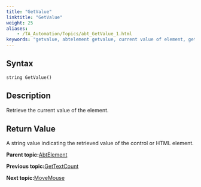 ```yaml
--- 
title: "GetValue"
linktitle: "GetValue"
weight: 25
aliases: 
    - /TA_Automation/Topics/abt_GetValue_1.html
keywords: "getvalue, abtelement getvalue, current value of element, get value of control, obtain value of HTML element"
---
```


## Syntax

`string GetValue()`

## Description

Retrieve the current value of the element.

## Return Value

A string value indicating the retrieved value of the control or HTML element.

**Parent topic:**[AbtElement](/TA_Automation/Topics/abt_AbtElement.html)

**Previous topic:**[GetTextCount](/TA_Automation/Topics/abt_AbtGetTextCount_AbtElement.html)

**Next topic:**[MoveMouse](/TA_Automation/Topics/abt_MoveMouse_1.html)

